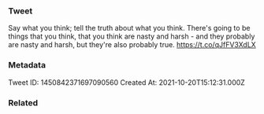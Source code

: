 ### Tweet
Say what you think; tell the truth about what you think. There's going to be things that you think, that you think are nasty and harsh - and they probably are nasty and harsh, but they're also probably true. https://t.co/qJfFV3XdLX

### Metadata
Tweet ID: 1450842371697090560
Created At: 2021-10-20T15:12:31.000Z

### Related

